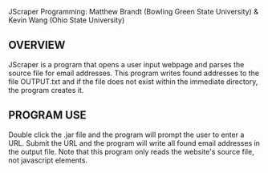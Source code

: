 JScraper
Programming: Matthew Brandt (Bowling Green State University) & Kevin Wang (Ohio State University)


OVERVIEW
--------------------------------------------------
JScraper is a program that opens a user input webpage
and parses the source file for email addresses. 
This program writes found addresses to the file 
OUTPUT.txt and if the file does not exist within the 
immediate directory, the program creates it.

PROGRAM USE
--------------------------------------------------
Double click the .jar file and the program will prompt 
the user to enter a URL. Submit the URL and the 
program will write all found email addresses in the 
output file. Note that this program only reads the 
website's source file, not javascript elements.

